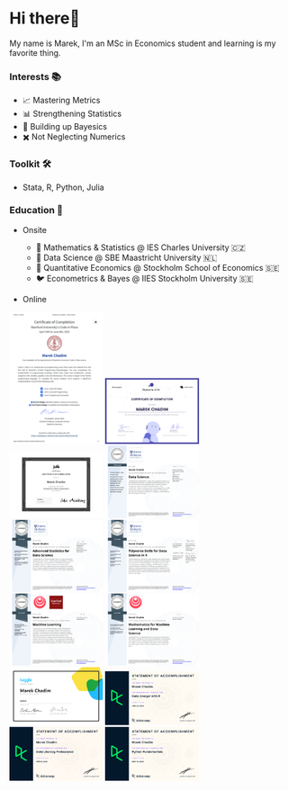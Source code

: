 # Hi there👋 
My name is Marek, I'm an MSc in Economics student and learning is my favorite thing.

### Interests 📚
- 📈 Mastering Metrics
- 📊 Strengthening Statistics
- 🎲 Building up Bayesics
- ✖️ Not Neglecting Numerics

### Toolkit 🛠️
- Stata, R, Python, Julia
  
### Education 🏫
- Onsite
  - 🐣 Mathematics & Statistics @ IES Charles University 🇨🇿
  - 🐥 Data Science @ SBE Maastricht University 🇳🇱
  - 🐔 Quantitative Economics @ Stockholm School of Economics 🇸🇪 
  - 🐦 Econometrics & Bayes @ IIES Stockholm University 🇸🇪 

- Online
<p float="left">
  <img src="StanfordCode23.png" width="33%" />
  <img src="certificate-elements-of-ai.png" width="33%" />
  <img src="certificate-of-completion-for-introduction-to-julia.png" width="33%" />
  <img src="DataScience.png" width="33%" />
  <img src="Statistics.png" width="33%" />
  <img src="Tidyverse.png" width="33%" />
  <img src="MachineLearning.png" width="33%" />
  <img src="Mathematics.png" width="33%" />
  <img src="PythonKaggle.png" width="33%" /> 
  <img src="DataAnalystR.png" width="33%" />
  <img src="DataLiteracy.png" width="33%" />
  <img src="PythonFundamentals.png" width="33%" />
</p>



 

 






